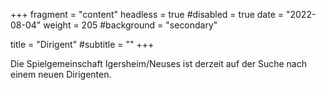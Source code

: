 +++
fragment = "content"
headless = true
#disabled = true
date = "2022-08-04"
weight = 205
#background = "secondary"

title = "Dirigent"
#subtitle = ""
+++

Die Spielgemeinschaft Igersheim/Neuses ist derzeit auf der Suche nach einem neuen
Dirigenten.